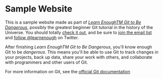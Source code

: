 # Sample Website

This is a sample website made as part of [*Learn EnoughTM Git to Be Dangerous*](https://www.learnenough.com/git-tutorial), possibly the greatest beginner Git tutorial in the history of the Universe. You should totally [ check it out](https://www.learnenough.com/git-tutorial), and be sure to [join the email list](https://www.learnenough.com/#email_list) and
[follow @learnenough](http://twitter.com/learnenough) on Twitter.

After finishing *Learn EnoughTM Git to Be Dangerous*, you'll know enough Git to be *dangerous*. This means you'll be able to use Git to track changes in your projects, back up data, share your work with others, and collaborate with programmers and other users of Git.


For more information on Git, see the
[official Git documentation](https://git-scm.com/)